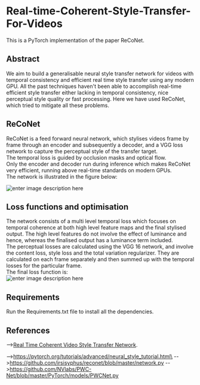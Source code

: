 # Real-time-Coherent-Style-Transfer-For-Videos
This is a PyTorch implementation of the paper ReCoNet.
## Abstract
We aim to build a generalisable neural style transfer network for videos with temporal consistency and efficient real time style transfer using any modern GPU. All the past techniques haven't been able to accomplish real-time efficient style transfer either lacking in temporal consistency, nice perceptual style quality or fast processing. Here we have used ReCoNet, which tried to mitigate all these problems.
## ReCoNet
ReCoNet is a feed forward neural network, which stylises videos frame by frame through an encoder and subsequently a decoder, and a VGG loss network to capture the perceptual style of the transfer target.<br>
The temporal loss is guided by occlusion masks and optical flow.<br>
Only the encoder and decoder run during inference which makes ReCoNet very efficient, running above real-time standards on modern GPUs.<br>
The network is illustrated in the figure below:<br>

![enter image description here](https://github.com/skq024/Real-time-Coherent-Style-Transfer-For-Videos/blob/master/network.png)

## Loss functions and optimisation
The network consists of a multi level temporal loss which focuses on temporal coherence at both high level feature maps and the final stylised output. The high level features do not involve the effect of luminance and hence, whereas the finalised output has a luminance term included.<br>
The perceptual losses are calculated using the VGG 16 network, and involve the content loss, style loss and the total variation regularizer. They are calculated on each frame separately and then summed up with the temporal losses for the particular frame.<br>
The final loss function is:<br>
![enter image description here](https://github.com/skq024/Real-time-Coherent-Style-Transfer-For-Videos/blob/master/finalloss.png)
## Requirements
Run the Requirements.txt file to install all the dependencies.
## References
-->[Real Time Coherent Video Style Transfer Network][1].

[1]: https://arxiv.org/pdf/1807.01197.pdf      "Real Time Coherent Video Style Transfer Network"
-->https://pytorch.org/tutorials/advanced/neural_style_tutorial.html\
-->https://github.com/irsisyphus/reconet/blob/master/network.py
-->https://github.com/NVlabs/PWC-Net/blob/master/PyTorch/models/PWCNet.py
